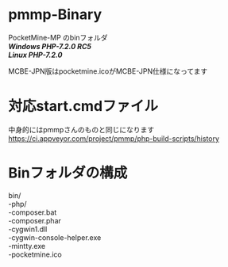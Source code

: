 # pmmp-Binary
PocketMine-MP のbinフォルダ  <br>
***Windows PHP-7.2.0 RC5*** <br>
***Linux PHP-7.2.0*** <br>

MCBE-JPN版はpocketmine.icoがMCBE-JPN仕様になってます<br>

# 対応start.cmdファイル
中身的にはpmmpさんのものと同じになります
https://ci.appveyor.com/project/pmmp/php-build-scripts/history


# Binフォルダの構成  
bin/  
  -php/  
  -composer.bat  
  -composer.phar  
  -cygwin1.dll  
  -cygwin-console-helper.exe  
  -mintty.exe  
  -pocketmine.ico  
